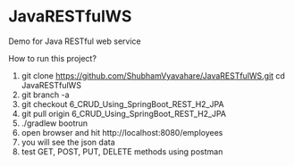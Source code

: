 # JavaRESTfulWS
Demo for Java RESTful web service

How to run this project?
1. git clone https://github.com/ShubhamVyavahare/JavaRESTfulWS.git
   cd JavaRESTfulWS
2. git branch -a
3. git checkout 6_CRUD_Using_SpringBoot_REST_H2_JPA
4. git pull origin 6_CRUD_Using_SpringBoot_REST_H2_JPA
5. ./gradlew bootrun
6. open browser and hit http://localhost:8080/employees
7. you will see the json data
8. test GET, POST, PUT, DELETE methods using postman
